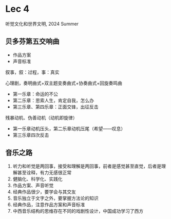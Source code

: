 # Lec 4
听觉文化和世界文明, 2024 Summer

## 贝多芬第五交响曲
* 作品方案
* 声音标准

叙事，叙：过程，事：真实

心理剧，奏明曲式+双主题变奏曲式+协奏曲式+回旋奏鸣曲

* 第一乐章：命运的不公
* 第二乐章：思索人生，肯定自我，怎么办
* 第三乐章、第四乐章：正面交锋，出征反击

残暴动机、伪善动机（动机即旋律）
* 第一乐章动机压头，第二乐章动机压尾（希望——叹息）
* 第三乐章四次反击

## 音乐之路
1. 听力和听觉是两回事，接受和理解是两回事，前者是感觉甚至直觉，后者是理解甚至诠释，有力无感很正常
2. 健脑化、科学化、实践化
3. 作品方案、声音听觉
4. 经典作品很少，要学会与其交友
5. 音乐独立于文字之外，要掌握方法论的知识
6. 经典作品，注意作品方案和声音标准
7. 中西音乐结构的思维存在不同的戏剧性设计，中国成功学习了西方